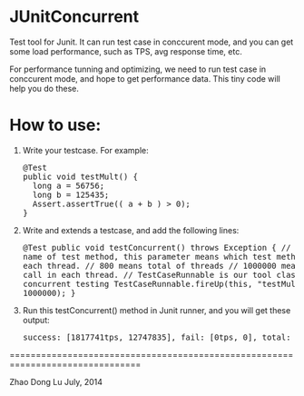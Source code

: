 JUnitConcurrent
===============

Test tool for Junit. It can run test case in conccurent mode, and you can get some load performance, such as TPS, avg response time, etc.

For performance tunning and optimizing, we need to run test case in conccurent mode, and hope to get performance data. This tiny code will help you do these.

How to use:
============================================================================
  1. Write your testcase. 
     For example:

     <pre>
     @Test
     public void testMult() {
       long a = 56756;
       long b = 125435;
       Assert.assertTrue(( a + b ) > 0);
     }
     </pre>

  2. Write and extends a testcase, and add the following lines:
    <pre>
    @Test
    public void testConcurrent() throws Exception {
      // "testMult" is name of test method, this parameter means which test method will be call each thread.
      // 800 means total of threads
      // 1000000 means total of call in each thread.
      // TestCaseRunnable is our tool class for concurrent testing
      TestCaseRunnable.fireUp(this, "testMult", 800, 1000000);
    }
    </pre>

  3. Run this testConcurrent() method in Junit runner, and you will get these output:
     <pre>
     success: [1817741tps, 12747835], fail: [0tps, 0], total: [1817743tps, 12747838], min: [0ms], max: [54ms], avg: [0ms], last: [0ms]
     </pre>
===============================================================================

Zhao Dong Lu
July, 2014
